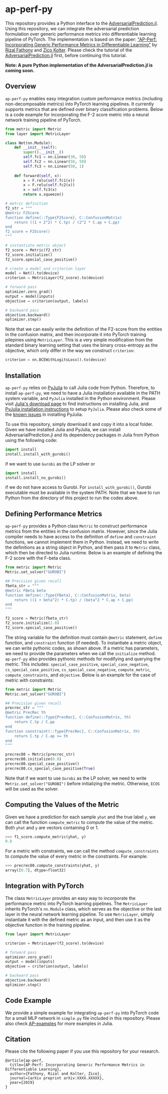 # ap-perf-py

This repository provides a Python interface to the [AdversarialPrediction.jl](https://github.com/rizalzaf/AdversarialPrediction.jl). Using this repository, we can integrate the adversarial prediction formulation over generic performance metrics into differentiable learning pipeline of PyTorch. The implementation is based on the paper: ["AP-Perf: Incorporating Generic Performance Metrics in Differentiable Learning"](http://arxiv.org/abs/1912.00965) by [Rizal Fathony](http://rizal.fathony.com) and [Zico Kolter](http://zicokolter.com). 
Please check the tutorial of the [AdversarialPrediction.jl](https://github.com/rizalzaf/AdversarialPrediction.jl) first, before continuing this tutorial.

**Note: A pure Python implementation of the AdversarialPrediction.jl is coming soon.**

## Overview

`ap-perf-py` enables easy integration custom performance metrics (including non-decomposable metrics) into  PyTorch learning pipelines. It currently supports metrics that are defined over binary classification problems.
Below is a code example for incorporating the F-2 score metric into a neural network training pipeline of PyTorch. 

```python
from metric import Metric
from layer import MetricLayer

class Net(nn.Module):
    def __init__(self):
        super().__init__()
        self.fc1 = nn.Linear(30, 50)
        self.fc2 = nn.Linear(50, 50)
        self.fc3 = nn.Linear(50, 1)
        
    def forward(self, x):
        x = F.relu(self.fc1(x))
        x = F.relu(self.fc2(x))
        x = self.fc3(x)
        return x.squeeze() 

# metric definition
f2_str = """ 
@metric F2Score
function define(::Type{F2Score}, C::ConfusionMatrix)
    return ((1 + 2^2) * C.tp) / (2^2 * C.ap + C.pp)  
end   
f2_score = F2Score() 
"""

# instantiate metric object
f2_score = Metric(f2_str)
f2_score.initialize()
f2_score.special_case_positive()

# create a model and criterion layer
model = Net().to(device)
criterion = MetricLayer(f2_score).to(device)

# forward pass
optimizer.zero_grad()
output = model(inputs)
objective = criterion(output, labels)

# backward pass
objective.backward()
optimizer.step()
```

Note that we can easily write the definition of the F2-score from the entities in the confusion matrix, and then incorporate it into PyTorch training pilepines using `MetricLayer`. This is a very simple modification from the standard binary learning setting that uses the binary cross-entropy as the objective, which only differ in the way we construct `criterion`:
```python
criterion = nn.BCEWithLogitsLoss().to(device)
```

## Installation

`ap-perf-py` relies on [PyJulia](https://pyjulia.readthedocs.io/en/latest/) to call Julia code from Python. Therefore, to install `ap-perf-py`, we need to have a Julia installation available in the PATH system variable, and `PyJulia` installed in the Python environment. Please visit [Julia's download page](https://julialang.org/downloads/) to find instructions on installing Julia, and [PyJulia installation instructions](https://pyjulia.readthedocs.io/en/latest/installation.html) to setup `PyJulia`. Please also check some of the [known issues](https://pyjulia.readthedocs.io/en/latest/troubleshooting.html) in installing PyJulia.

To use this repository, simply download it and copy it into a local folder. Given we have installed Julia and PyJulia, we can install AdversarialPrediction.jl and its dependency packages in Julia from Python using the following code:
```python
import install
install.install_with_gurobi()
```
if we want to use `Gurobi` as the LP solver or
```python
import install
install.install_no_gurobi()
```
if we do not have access to Gurobi. For `install_with_gurobi()`, Gurobi executable must be available in the system PATH.
Note that we have to run Python from the directory of this project to run the codes above. 


## Defining Performance Metrics

`ap-perf-py` provides a Python class `Metric` to construct performance metrics from the entities in the confusion matrix. However, since the Julia compiler needs to have access to the definition of `define` and `constraint` functions, we cannot implement them in Python. Instead, we need to write the definitions as a string object in Python, and then pass it to `Metric` class, which then be directed to Julia runtime. 
Below is an example of defining the F-2 score with the F-beta class.  

```python
from metric import Metric
Metric.set_solver("GUROBI")

## Precision given recall
fbeta_str = """ 
@metric FBeta beta
function define(::Type{FBeta}, C::ConfusionMatrix, beta)
    return ((1 + beta^2) * C.tp) / (beta^2 * C.ap + C.pp)  
end   
"""

f2_score = Metric(fbeta_str)
f2_score.initialize(2.0)
f2_score.special_case_positive()
```

The string variable for the definition must contain `@metric` statement, `define` function, and `constraint` function (if needed). 
To instantiate a metric object, we can write pythonic codes, as shown above. If a metric has parameters, we need to provide the parameters when we call the `initialize` method.
`ap-perf-py` also provides pythonic methods for modifying and querying the metric. This includes: `special_case_positive`, `special_case_negative`, `cs_special_case_positive`, `cs_special_case_negative`, `compute_metric`, `compute_constraints`, and `objective`.
Below is an example for the case of metric with constraints:
```python
from metric import Metric
Metric.set_solver("GUROBI")

## Precision given recall
precrec_str = """
@metric PrecRec th
function define(::Type{PrecRec}, C::ConfusionMatrix, th)
    return C.tp / C.pp
end   
function constraint(::Type{PrecRec}, C::ConfusionMatrix, th)
    return C.tp / C.ap >= th
end 
"""

precrec80 = Metric(precrec_str)
precrec80.initialize(0.8)
precrec80.special_case_positive()
precrec80.cs_special_case_positive(True)
```

Note that if we want to use `Gurobi` as the LP solver, we need to write `Metric.set_solver("GUROBI")` before initializing the metric. Otherwise, `ECOS` will be used as the solver.

## Computing the Values of the Metric

Given we have a prediction for each sample `yhat` and the true label `y`, we can call the function `compute_metric` to compute the value of the metric. Both `yhat` and `y` are vectors containing 0 or 1. 
```python
>>> f1_score.compute_metric(yhat, y)
0.8
```  

For a metric with constraints, we can call the method `compute_constraints` to compute the value of every  metric in the constraints. For example:
```python
>>> precrec80.compute_constraints(yhat, y)
array([0.7], dtype=float32)
```

## Integration with PyTorch

The class `MetricLayer` provides an easy way to incorporate the performance metric into PyTorch learning pipelines. The `MetricLayer` inherits PyTorch's `nn.Module` class, which serves as the objective or the last layer in the neural network learning pipeline. To use `MetricLayer`, simply instantiate it with the defined metric as an input, and then use it as the objective function in the training pipeline.

```python
from layer import MetricLayer

criterion = MetricLayer(f2_score).to(device)

# forward pass
optimizer.zero_grad()
output = model(inputs)
objective = criterion(output, labels)

# backward pass
objective.backward()
optimizer.step()
```


## Code Example

We provide a simple example for integrating  `ap-perf-py` into PyTorch code for a small MLP network in `simple.py` file included in this repository. Please also check [AP-examples](https://github.com/rizalzaf/AP-examples) for more examples in Julia. 

## Citation

Please cite the following paper if you use this repository for your research.

```
@article{ap-perf,
  title={AP-Perf: Incorporating Generic Performance Metrics in Differentiable Learning},
  author={Fathony, Rizal and Kolter, Zico},
  journal={arXiv preprint arXiv:XXXX.XXXXX},
  year={2019}
}
```


